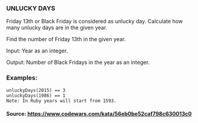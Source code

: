 ### UNLUCKY DAYS

Friday 13th or Black Friday is considered as unlucky day. Calculate how many unlucky days are in the given year.

Find the number of Friday 13th in the given year.

Input: Year as an integer.

Output: Number of Black Fridays in the year as an integer.

### Examples:

````
unluckyDays(2015) == 3
unluckyDays(1986) == 1
Note: In Ruby years will start from 1593.
````

#### Source: https://www.codewars.com/kata/56eb0be52caf798c630013c0